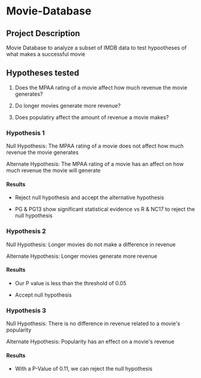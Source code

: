 # Movie-Database
 
## Project Description

Movie Database to analyze a subset of IMDB data to test hypootheses of what makes a successful movie

## Hypotheses tested

1) Does the MPAA rating of a movie affect how much revenue the movie generates?

2) Do longer movies generate more revenue?

3) Does populatiry affect the amount of revenue a movie makes?

### Hypothesis 1

Null Hypothesis: The MPAA rating of a movie does not affect how much revenue the movie generates

Alternate Hypothesis: The MPAA rating of a movie has an affect on how much revenue the movie will generate

#### Results

- Reject null hypothesis and accept the alternative hypothesis

- PG & PG13 show significant statistical evidence vs R & NC17 to reject the null hypothesis

### Hypothesis 2

Null Hypothesis: Longer movies do not make a difference in revenue

Alternate Hypothesis: Longer movies generate more revenue

#### Results

- Our P value is less than the threshold of 0.05

- Accept null hypothesis

### Hypothesis 3

Null Hypothesis: There is no difference in revenue related to a movie's popularity

Alternate Hypothesis: Popularity has an effect on a movie's revenue

#### Results

- With a P-Value of 0.11, we can reject the null hypothesis

